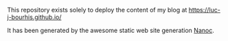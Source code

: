 This repository exists solely to deploy the content of my blog at
https://luc-j-bourhis.github.io/

It has been generated by the awesome static web site generation [Nanoc](https://nanoc.app).